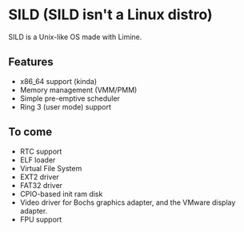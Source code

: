 # SILD (SILD isn't a Linux distro)
SILD is a Unix-like OS made with Limine.

## Features
* x86_64 support (kinda)
* Memory management (VMM/PMM)
* Simple pre-emptive scheduler
* Ring 3 (user mode) support

## To come
* RTC support
* ELF loader
* Virtual File System
* EXT2 driver 
* FAT32 driver
* CPIO-based init ram disk
* Video driver for Bochs graphics adapter, and the VMware display adapter.
* FPU support